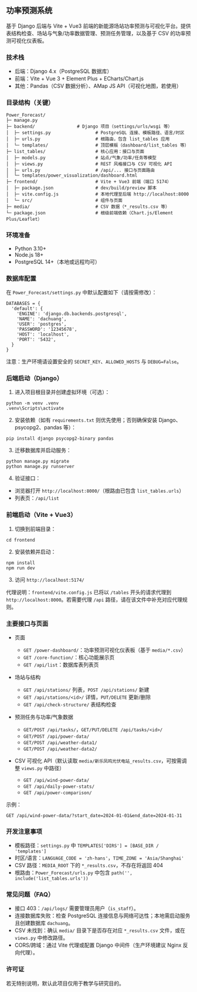 ## 功率预测系统

基于 Django 后端与 Vite + Vue3 前端的新能源场站功率预测与可视化平台。提供表结构检查、场站与气象/功率数据管理、预测任务管理，以及基于 CSV 的功率预测可视化仪表板。

### 技术栈
- 后端：Django 4.x（PostgreSQL 数据库）
- 前端：Vite + Vue 3 + Element Plus + ECharts/Chart.js
- 其他：Pandas（CSV 数据分析）、AMap JS API（可视化地图，若使用）

### 目录结构（关键）
```
Power_Forecast/
├─ manage.py
├─ backend/                # Django 项目（settings/urls/wsgi 等）
│  ├─ settings.py                 # PostgreSQL 连接、模板路径、语言/时区
│  ├─ urls.py                     # 根路由，包含 list_tables 应用
│  └─ templates/                  # 顶层模板（dashboard/list_tables 等）
├─ list_tables/                   # 核心应用：接口与页面
│  ├─ models.py                   # 站点/气象/功率/任务等模型
│  ├─ views.py                    # REST 风格接口与 CSV 可视化 API
│  ├─ urls.py                     # /api/... 接口与页面路由
│  └─ templates/power_visualization/dashboard.html
├─ frontend/                      # Vite + Vue3 前端（端口 5174）
│  ├─ package.json                # dev/build/preview 脚本
│  ├─ vite.config.js              # 本地代理至后端 http://localhost:8000
│  └─ src/                        # 组件与页面
├─ media/                         # CSV 数据（*_results.csv 等）
└─ package.json                   # 根级前端依赖（Chart.js/Element Plus/Leaflet）
```

### 环境准备
- Python 3.10+
- Node.js 18+
- PostgreSQL 14+（本地或远程均可）

### 数据库配置
在 `Power_Forecast/settings.py` 中默认配置如下（请按需修改）：
```
DATABASES = {
  'default': {
    'ENGINE': 'django.db.backends.postgresql',
    'NAME': 'dachuang',
    'USER': 'postgres',
    'PASSWORD': '12345678',
    'HOST': 'localhost',
    'PORT': '5432',
  }
}
```
注意：生产环境请设置安全的 `SECRET_KEY`、`ALLOWED_HOSTS` 与 `DEBUG=False`。

### 后端启动（Django）
1) 进入项目根目录并创建虚拟环境（可选）：
```
python -m venv .venv
.venv\Scripts\activate
```
2) 安装依赖（如有 `requirements.txt` 则优先使用；否则确保安装 Django、psycopg2、pandas 等）：
```
pip install django psycopg2-binary pandas
```
3) 迁移数据库并启动服务：
```
python manage.py migrate
python manage.py runserver 
```
4) 验证接口：
- 浏览器打开 `http://localhost:8000/`（根路由已包含 `list_tables.urls`）
- 列表页：`/api/list`

### 前端启动（Vite + Vue3）
1) 切换到前端目录：
```
cd frontend
```
2) 安装依赖并启动：
```
npm install
npm run dev
```
3) 访问 `http://localhost:5174/`

代理说明：`frontend/vite.config.js` 已将以 `/tables` 开头的请求代理到 `http://localhost:8000`。若需要代理 `/api` 路径，请在该文件中补充对应代理规则。

### 主要接口与页面
- 页面
  - `GET /power-dashboard/`：功率预测可视化仪表板（基于 `media/*.csv`）
  - `GET /core-function/`：核心功能展示页
  - `GET /api/list`：数据库表列表页

- 场站与结构
  - `GET /api/stations/` 列表，`POST /api/stations/` 新建
  - `GET /api/stations/<id>/` 详情，`PUT/DELETE` 更新/删除
  - `GET /api/check-structure/` 表结构检查

- 预测任务与功率/气象数据
  - `GET/POST /api/tasks/`，`GET/PUT/DELETE /api/tasks/<id>/`
  - `GET/POST /api/power-data/`
  - `GET/POST /api/weather-data1/`
  - `GET/POST /api/weather-data2/`

- CSV 可视化 API（默认读取 `media/新乐凤鸣光伏电站_results.csv`，可按需调整 `views.py` 中路径）
  - `GET /api/wind-power-data/`
  - `GET /api/daily-power-stats/`
  - `GET /api/power-comparison/`

示例：
```
GET /api/wind-power-data/?start_date=2024-01-01&end_date=2024-01-31
```

### 开发注意事项
- 模板路径：`settings.py` 中 `TEMPLATES['DIRS'] = [BASE_DIR / 'templates']`
- 时区/语言：`LANGUAGE_CODE = 'zh-hans'`，`TIME_ZONE = 'Asia/Shanghai'`
- CSV 路径：`MEDIA_ROOT` 下的 `*_results.csv`，不存在将返回 404
- 根路由：`Power_Forecast/urls.py` 中包含 `path('', include('list_tables.urls'))`

### 常见问题（FAQ）
- 接口 403：`/api/logs/` 需要管理员用户（`is_staff`）。
- 连接数据库失败：检查 PostgreSQL 连接信息与网络可达性；本地需启动服务且创建数据库 `dachuang`。
- CSV 未找到：确认 `media/` 目录下是否存在对应 `*_results.csv` 文件，或在 `views.py` 中修改路径。
- CORS/跨域：通过 Vite 代理或配置 Django 中间件（生产环境建议 Nginx 反向代理）。

### 许可证
若无特别说明，默认此项目仅用于教学与研究目的。


